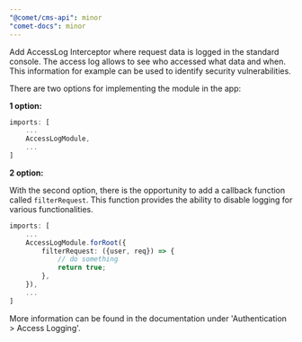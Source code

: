 ```yaml
---
"@comet/cms-api": minor
"comet-docs": minor
---
```


Add AccessLog Interceptor where request data is logged in the standard console. The access log allows to see who accessed what data and when. This information for example can be used to identify security vulnerabilities.

There are two options for implementing the module in the app:

**1 option:**

```ts
imports: [
    ...
    AccessLogModule,
    ...
]
```

**2 option:**

With the second option, there is the opportunity to add a callback function called `filterRequest`. This function provides the ability to disable logging for various functionalities.

```ts
imports: [
    ...
    AccessLogModule.forRoot({
        filterRequest: ({user, req}) => {
            // do something
            return true;
        },
    }),
    ...
]
```

More information can be found in the documentation under 'Authentication > Access Logging'.
